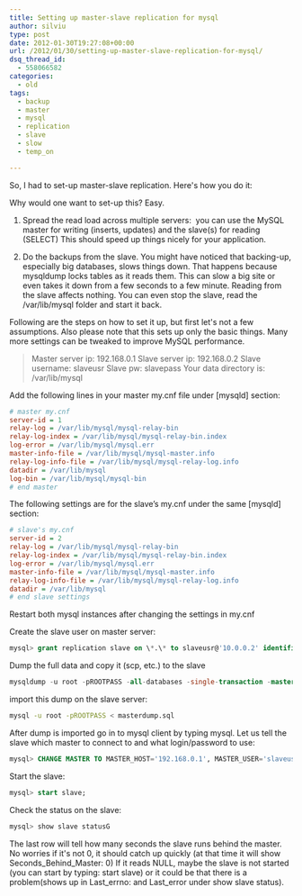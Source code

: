 ```yaml
---
title: Setting up master-slave replication for mysql
author: silviu
type: post
date: 2012-01-30T19:27:08+00:00
url: /2012/01/30/setting-up-master-slave-replication-for-mysql/
dsq_thread_id:
  - 558066582
categories:
  - old
tags:
  - backup
  - master
  - mysql
  - replication
  - slave
  - slow
  - temp_on

---
```

So, I had to set-up master-slave replication. Here's how you do it:

Why would one want to set-up this? Easy.

1. Spread the read load across multiple servers:  you can use the MySQL master for writing (inserts, updates) and the slave(s) for reading (SELECT) This should speed up things nicely for your application.

2. Do the backups from the slave. You might have noticed that backing-up, especially big databases, slows things down. That happens because mysqldump locks tables as it reads them. This can slow a big site or even takes it down from a few seconds to a few minute. Reading from the slave affects nothing. You can even stop the slave, read the /var/lib/mysql folder and start it back.

Following are the steps on how to set it up, but first let's not a few assumptions. Also please note that this sets up only the basic things. Many more settings can be tweaked to improve MySQL performance.

> Master server ip: 192.168.0.1
> Slave server ip: 192.168.0.2
> Slave username: slaveusr
> Slave pw: slavepass
> Your data directory is: /var/lib/mysql

Add the following lines in your master my.cnf file under [mysqld] section:

```ini
# master my.cnf
server-id = 1
relay-log = /var/lib/mysql/mysql-relay-bin
relay-log-index = /var/lib/mysql/mysql-relay-bin.index
log-error = /var/lib/mysql/mysql.err
master-info-file = /var/lib/mysql/mysql-master.info
relay-log-info-file = /var/lib/mysql/mysql-relay-log.info
datadir = /var/lib/mysql
log-bin = /var/lib/mysql/mysql-bin
# end master 
```

The following settings are for the slave’s my.cnf under the same [mysqld] section:
```ini
# slave's my.cnf
server-id = 2
relay-log = /var/lib/mysql/mysql-relay-bin
relay-log-index = /var/lib/mysql/mysql-relay-bin.index
log-error = /var/lib/mysql/mysql.err
master-info-file = /var/lib/mysql/mysql-master.info
relay-log-info-file = /var/lib/mysql/mysql-relay-log.info
datadir = /var/lib/mysql
# end slave settings
```
Restart both mysql instances after changing the settings in my.cnf

Create the slave user on master server:
```sql
mysql> grant replication slave on \*.\* to slaveusr@'10.0.0.2' identified by 'slavepass';
```
Dump the full data and copy it (scp, etc.) to the slave

```sql
mysqldump -u root -pROOTPASS -all-databases -single-transaction -master-data=1 > masterdump.sql
```

import this dump on the slave server:

```bash
mysql -u root -pROOTPASS < masterdump.sql
```

After dump is imported go in to mysql client by typing mysql. Let us tell the slave which master to connect to and what login/password to use:

```sql
mysql> CHANGE MASTER TO MASTER_HOST='192.168.0.1', MASTER_USER='slaveusr', MASTER_PASSWORD='slavepass';
```

Start the slave:
```sql
mysql> start slave;
```

Check the status on the slave:
```sql
mysql> show slave statusG
```

The last row will tell how many seconds the slave runs behind the master. No worries if it's not 0, it should catch up quickly (at that time it will show Seconds_Behind_Master: 0) If it reads NULL, maybe the slave is not started (you can start by typing: start slave) or it could be that there is a problem(shows up in Last_errno: and Last_error under show slave status).
